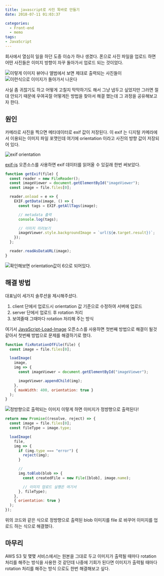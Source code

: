 ```yaml
---
title: javascript로 사진 똑바로 만들기
date: 2018-07-11 01:03:37

categories:  
  - Front-end
  - memo
tags: 
- JavaScript
---
```


회사에서 열심히 일을 하던 도중 이슈가 하나 생겼다. 폰으로 사진 파일을 업로드 하면 어떤 사진들은 이미지 방향이 자꾸 돌아가서 업로드 되는 것이었다.

![이렇게 이미지 뷰어나 앨범에서 보면 제대로 출력되는 사진들이](/images/frontend/javascript-memo-exif-1.png)
![이런식으로 이미지가 돌아가서 나온다](/images/frontend/javascript-memo-exif-2.png)

사실 좀 귀찮기도 하고 어떻게 고칠지 막막하기도 해서 그냥 냅두고 싶었지만 그러면 절대 안되기 때문에 우여곡절 어떻게든 방법을 찾아서 해결 했는데 그 과정을 공유해보고자 한다.

## 원인

카메라로 사진을 찍으면 메타데이터로 exif 값이 저장된다. 이 exif 는 디지털 카메라에서 이용되는 이미지 파일 포맷인데 여기에 orientation 이라고 사진의 방향 값이 저장되어 있다.

![exif orientation](/images/frontend/javascript-memo-exif-4.gif)

[exif-js](https://github.com/exif-js/exif-js) 오픈소스를 사용하면 exif 데이터를 읽어올 수 있길래 한번 써보았다.

```javascript
function getExif(file) {
  const reader = new FileReader();
  const imageViewer = document.getElementById("imageViewer");
  const image = file.files[0];

  reader.onload = e => {
    EXIF.getData(image, () => {
      const tags = EXIF.getAllTags(image);

      // metadata 출력
      console.log(tags);

      // 이미지 미리보기
      imageViewer.style.backgroundImage = `url(${e.target.result})`;
    });
  };

  reader.readAsDataURL(image);
}
```

![확인해보면 orientation값이 6으로 되어있다.](/images/frontend/javascript-memo-exif-3.png)

## 해결 방법

대표님이 세가지 솔루션을 제시해주셨다.

1.  client 단에서 업로드시 orientation 값 기준으로 수정하여 서버에 업로드
2.  server 단에서 업로드 후 rotation 처리
3.  보여줄때 그때마다 rotation 처리해 주는 방식

여기서 [JavaScript-Load-Image](https://github.com/blueimp/JavaScript-Load-Image) 오픈소스를 사용하면 첫번째 방법으로 해결이 될것 같아서 첫번째 방법으로 문제를 해결하기로 했다.

```javascript
function fixRotationOfFile(file) {
  const image = file.files[0];

  loadImage(
    image,
    img => {
      const imageViewer = document.getElementById("imageViewer");

      imageViewer.appendChild(img);
    },
    { maxWidth: 400, orientation: true }
  );
}
```

![정방향으로 출력되는 이미지](/images/frontend/javascript-memo-exif-4.png)
이렇게 하면 이미지가 정뱡향으로 출력된다!

```javascript
return new Promise((resolve, reject) => {
  const image = file.files[0];
  const fileType = image.type;

  loadImage(
    file,
    img => {
      if (img.type === "error") {
        reject(img);
      }

      //
      img.toBlob(blob => {
        const createdFile = new File([blob], image.name);

        // 이미지 업로드 실행은 여기서
      }, fileType);
    },
    { orientation: true }
  );
});
```

위의 코드와 같은 식으로 정방향으로 출력된 blob 이미지를 file 로 바꾸어 이미지를 업로드 하는 식으로 해결했다.

## 마무리

AWS S3 및 몇몇 서비스에서는 원본을 그대로 두고 이미지가 출력될 때마다 rotation 처리를 해주는 방식을 사용한 것 같던데 나중에 기회가 된다면 이미지가 출력될 때마다 rotation 처리를 해주는 방식 으로도 한번 해결해보고 싶다.
